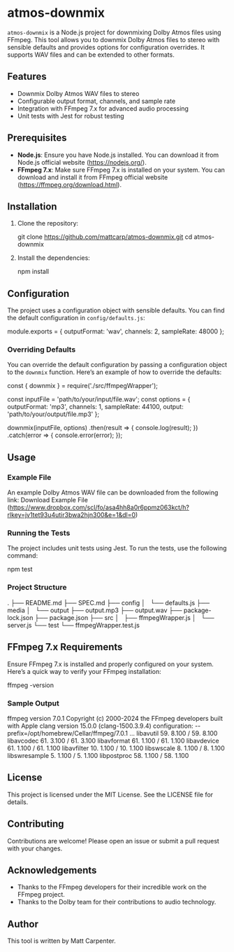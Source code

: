 # atmos-downmix

`atmos-downmix` is a Node.js project for downmixing Dolby Atmos files using FFmpeg. This tool allows you to downmix Dolby Atmos files to stereo with sensible defaults and provides options for configuration overrides. It supports WAV files and can be extended to other formats.

## Features

- Downmix Dolby Atmos WAV files to stereo
- Configurable output format, channels, and sample rate
- Integration with FFmpeg 7.x for advanced audio processing
- Unit tests with Jest for robust testing

## Prerequisites

- **Node.js**: Ensure you have Node.js installed. You can download it from Node.js official website (https://nodejs.org/).
- **FFmpeg 7.x**: Make sure FFmpeg 7.x is installed on your system. You can download and install it from FFmpeg official website (https://ffmpeg.org/download.html).

## Installation

1. Clone the repository:

   git clone https://github.com/mattcarp/atmos-downmix.git
   cd atmos-downmix

2. Install the dependencies:

   npm install

## Configuration

The project uses a configuration object with sensible defaults. You can find the default configuration in `config/defaults.js`:

module.exports = {
  outputFormat: 'wav',
  channels: 2,
  sampleRate: 48000
};

### Overriding Defaults

You can override the default configuration by passing a configuration object to the `downmix` function. Here’s an example of how to override the defaults:

const { downmix } = require('./src/ffmpegWrapper');

const inputFile = 'path/to/your/input/file.wav';
const options = {
  outputFormat: 'mp3',
  channels: 1,
  sampleRate: 44100,
  output: 'path/to/your/output/file.mp3'
};

downmix(inputFile, options)
  .then(result => {
    console.log(result);
  })
  .catch(error => {
    console.error(error);
  });

## Usage

### Example File

An example Dolby Atmos WAV file can be downloaded from the following link: Download Example File (https://www.dropbox.com/scl/fo/asa4hh8a0r6ppmz063kct/h?rlkey=jv1tet93u4utir3bwa2hjn300&e=1&dl=0)

### Running the Tests

The project includes unit tests using Jest. To run the tests, use the following command:

npm test

### Project Structure


.
├── README.md
├── SPEC.md
├── config
│   └── defaults.js
├── media
│   └── output
├── output.mp3
├── output.wav
├── package-lock.json
├── package.json
├── src
│   ├── ffmpegWrapper.js
│   └── server.js
└── test
    └── ffmpegWrapper.test.js



## FFmpeg 7.x Requirements

Ensure FFmpeg 7.x is installed and properly configured on your system. Here’s a quick way to verify your FFmpeg installation:

ffmpeg -version

### Sample Output

ffmpeg version 7.0.1 Copyright (c) 2000-2024 the FFmpeg developers
  built with Apple clang version 15.0.0 (clang-1500.3.9.4)
  configuration: --prefix=/opt/homebrew/Cellar/ffmpeg/7.0.1 ...
  libavutil      59. 8.100 / 59. 8.100
  libavcodec     61. 3.100 / 61. 3.100
  libavformat    61. 1.100 / 61. 1.100
  libavdevice    61. 1.100 / 61. 1.100
  libavfilter    10. 1.100 / 10. 1.100
  libswscale      8. 1.100 / 8. 1.100
  libswresample   5. 1.100 / 5. 1.100
  libpostproc    58. 1.100 / 58. 1.100

## License

This project is licensed under the MIT License. See the LICENSE file for details.

## Contributing

Contributions are welcome! Please open an issue or submit a pull request with your changes.

## Acknowledgements

- Thanks to the FFmpeg developers for their incredible work on the FFmpeg project.
- Thanks to the Dolby team for their contributions to audio technology.

## Author

This tool is written by Matt Carpenter.